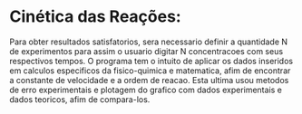 # Cinética das Reações:
Para obter resultados satisfatorios, sera necessario definir a quantidade N de experimentos para assim o usuario digitar N concentracoes com seus respectivos tempos. O programa tem o intuito de aplicar os dados inseridos em calculos especificos da fisico-quimica e matematica, afim de encontrar  a constante de velocidade e a ordem de reacao. Esta ultima usou metodos de erro experimentais e plotagem do grafico com dados experimentais e dados teoricos, afim de compara-los.

